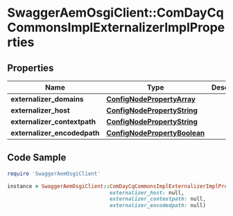 # SwaggerAemOsgiClient::ComDayCqCommonsImplExternalizerImplProperties

## Properties

Name | Type | Description | Notes
------------ | ------------- | ------------- | -------------
**externalizer_domains** | [**ConfigNodePropertyArray**](ConfigNodePropertyArray.md) |  | [optional] 
**externalizer_host** | [**ConfigNodePropertyString**](ConfigNodePropertyString.md) |  | [optional] 
**externalizer_contextpath** | [**ConfigNodePropertyString**](ConfigNodePropertyString.md) |  | [optional] 
**externalizer_encodedpath** | [**ConfigNodePropertyBoolean**](ConfigNodePropertyBoolean.md) |  | [optional] 

## Code Sample

```ruby
require 'SwaggerAemOsgiClient'

instance = SwaggerAemOsgiClient::ComDayCqCommonsImplExternalizerImplProperties.new(externalizer_domains: null,
                                 externalizer_host: null,
                                 externalizer_contextpath: null,
                                 externalizer_encodedpath: null)
```


